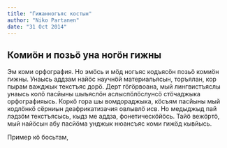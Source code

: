 ```yaml
---
title: "Гижанногъяс костын"
author: "Niko Partanen"
date: "31 Oct 2014"
---
```


## Комиӧн и позьӧ уна ногӧн гижны

Эм коми орфография. Но эмӧсь и мӧд ногъяс кодъясӧн позьӧ комиӧн гижны. Унаысь аддзам найӧс научнӧй материальясын, торъялан, кор пырам важджык текстъяс дорӧ. Дерт гӧгӧрвоана, мый лингвистъяслы унаысь колӧ пасйыны шыъяслӧн аслыспӧлӧслунсӧ стӧчаджыка орфографияысь. Коркӧ гора шы вомдораджыка, кӧсъям пасйыны мый кодлӧнкӧ сёрниын деафрикатизачия овлывлӧ исв. Но медыджыд пай лэдзӧм текстъясысь, кыдз ме аддза, фонетическӧйӧсь. Тайӧ вежӧртӧ, мый найӧсын абу пасйӧма унджык нюансъяс коми гижӧд кывйысь.

Пример кӧ босьтам, 